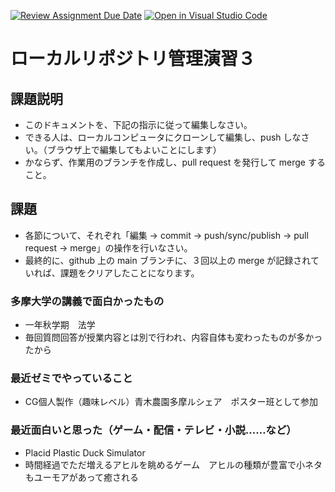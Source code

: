 [![Review Assignment Due Date](https://classroom.github.com/assets/deadline-readme-button-22041afd0340ce965d47ae6ef1cefeee28c7c493a6346c4f15d667ab976d596c.svg)](https://classroom.github.com/a/ljeawwh6)
[![Open in Visual Studio Code](https://classroom.github.com/assets/open-in-vscode-2e0aaae1b6195c2367325f4f02e2d04e9abb55f0b24a779b69b11b9e10269abc.svg)](https://classroom.github.com/online_ide?assignment_repo_id=19882444&assignment_repo_type=AssignmentRepo)
# ローカルリポジトリ管理演習３

## 課題説明
- このドキュメントを、下記の指示に従って編集しなさい。
- できる人は、ローカルコンピュータにクローンして編集し、push しなさい。（ブラウザ上で編集してもよいことにします）
- かならず、作業用のブランチを作成し、pull request を発行して merge すること。

## 課題
- 各節について、それぞれ「編集 → commit → push/sync/publish → pull request → merge」の操作を行いなさい。
- 最終的に、github 上の main ブランチに、３回以上の merge が記録されていれば、課題をクリアしたことになります。

### 多摩大学の講義で面白かったもの
- 一年秋学期　法学
- 毎回質問回答が授業内容とは別で行われ、内容自体も変わったものが多かったから

### 最近ゼミでやっていること
- CG個人製作（趣味レベル）青木農園多摩ルシェア　ポスター班として参加

### 最近面白いと思った（ゲーム・配信・テレビ・小説……など）
- Placid Plastic Duck Simulator
- 時間経過でただ増えるアヒルを眺めるゲーム　アヒルの種類が豊富で小ネタもユーモアがあって癒される
